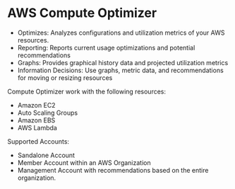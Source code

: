 # AWS Compute Optimizer

* Optimizes: Analyzes configurations and utilization metrics of your AWS resources.
* Reporting: Reports current usage optimizations and potential recommendations
* Graphs: Provides graphical history data and projected utilization metrics
* Information Decisions: Use graphs, metric data, and recommendations for moving or resizing resources

Compute Optimizer work with the following resources:

* Amazon EC2
* Auto Scaling Groups&#x20;
* Amazon EBS
* AWS Lambda

Supported Accounts:&#x20;

* Sandalone Account&#x20;
* Member Account within an AWS Organization
* Management Account with recommendations based on the entire organization.
